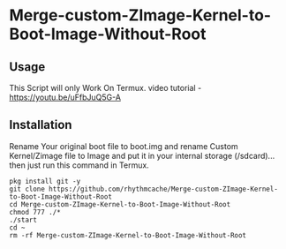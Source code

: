 # Merge-custom-ZImage-Kernel-to-Boot-Image-Without-Root
## Usage
This Script will only Work On Termux.
video tutorial - https://youtu.be/uFfbJuQ5G-A

## Installation
Rename Your original boot file to boot.img and rename Custom Kernel/Zimage file to Image and put it in your internal storage (/sdcard)...
then just run this command in Termux. 
```
pkg install git -y
git clone https://github.com/rhythmcache/Merge-custom-ZImage-Kernel-to-Boot-Image-Without-Root
cd Merge-custom-ZImage-Kernel-to-Boot-Image-Without-Root
chmod 777 ./*
./start
cd ~
rm -rf Merge-custom-ZImage-Kernel-to-Boot-Image-Without-Root
```
